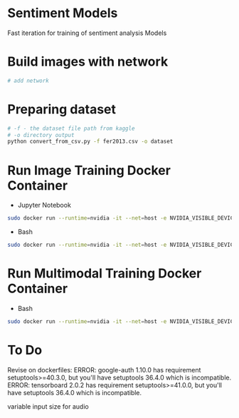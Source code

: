 # Sentiment Models


Fast iteration for training of sentiment analysis Models

# Build images with network

``` bash
# add network
```

# Preparing dataset

```bash
# -f - the dataset file path from kaggle
# -o directory output
python convert_from_csv.py -f fer2013.csv -o dataset
```

# Run Image Training Docker Container

* Jupyter Notebook
``` bash
sudo docker run --runtime=nvidia -it --net=host -e NVIDIA_VISIBLE_DEVICES=0 -v ~/Documents/sentiment_models:/home/ tf2.0 jupyter notebook
```

* Bash
``` bash
sudo docker run --runtime=nvidia -it --net=host -e NVIDIA_VISIBLE_DEVICES=0 -v ~/Documents/sentiment_models:/home/ tf2.0 /bin/bash
```

# Run Multimodal Training Docker Container


* Bash
``` bash
sudo docker run --runtime=nvidia -it --net=host -e NVIDIA_VISIBLE_DEVICES=0 -v ~/Documents/sentiment_models/multimodal:/home/ --user="root" multimodal_sentiment /bin/bash
```


# To Do

Revise on dockerfiles:
ERROR: google-auth 1.10.0 has requirement setuptools>=40.3.0, but you'll have setuptools 36.4.0 which is incompatible.
ERROR: tensorboard 2.0.2 has requirement setuptools>=41.0.0, but you'll have setuptools 36.4.0 which is incompatible.

variable input size for audio
